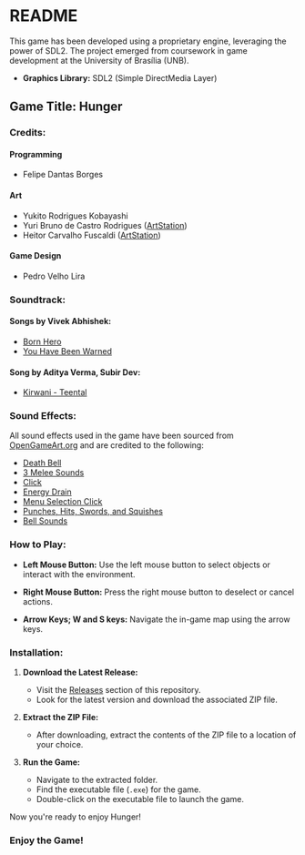 # README

This game has been developed using a proprietary engine, leveraging the power of SDL2. The project emerged from coursework in game development at the University of Brasília (UNB).
- **Graphics Library:** SDL2 (Simple DirectMedia Layer)

## Game Title: Hunger

### Credits:

#### Programming
- Felipe Dantas Borges

#### Art
- Yukito Rodrigues Kobayashi
- Yuri Bruno de Castro Rodrigues ([ArtStation](https://www.artstation.com/linenartt))
- Heitor Carvalho Fuscaldi ([ArtStation](https://www.artstation.com/hfuscaldi))

#### Game Design
- Pedro Velho Lira

### Soundtrack:

#### Songs by Vivek Abhishek:
- [Born Hero](https://www.youtube.com/watch?v=wrg2avhHQgA)
- [You Have Been Warned](https://www.youtube.com/watch?v=_TYI4xPoYaE)

#### Song by Aditya Verma, Subir Dev:
- [Kirwani - Teental](https://www.youtube.com/watch?v=ByEkfyzD4Rg)

### Sound Effects:

All sound effects used in the game have been sourced from [OpenGameArt.org](https://opengameart.org/) and are credited to the following:

- [Death Bell](https://opengameart.org/content/death-bell)
- [3 Melee Sounds](https://opengameart.org/content/3-melee-sounds)
- [Click](https://opengameart.org/content/click)
- [Energy Drain](https://opengameart.org/content/energy-drain)
- [Menu Selection Click](https://opengameart.org/content/menu-selection-click)
- [Punches, Hits, Swords, and Squishes](https://opengameart.org/content/punches-hits-swords-and-squishes)
- [Bell Sounds](https://opengameart.org/content/bell-sounds)

### How to Play:

- **Left Mouse Button:** Use the left mouse button to select objects or interact with the environment.

- **Right Mouse Button:** Press the right mouse button to deselect or cancel actions.
  
- **Arrow Keys; W and S keys:** Navigate the in-game map using the arrow keys.

### Installation:

1. **Download the Latest Release:**
   - Visit the [Releases](https://github.com/Felipedbbsb/Hunger-Game/releases) section of this repository.
   - Look for the latest version and download the associated ZIP file.

2. **Extract the ZIP File:**
   - After downloading, extract the contents of the ZIP file to a location of your choice.

3. **Run the Game:**
   - Navigate to the extracted folder.
   - Find the executable file (`.exe`) for the game.
   - Double-click on the executable file to launch the game.

Now you're ready to enjoy Hunger!

### Enjoy the Game!



